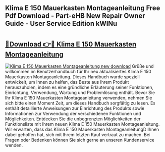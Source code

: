## Klima E 150 Mauerkasten Montageanleitung Free Pdf Download - Part-eHB New Repair Owner Guide - User Service Edition kWINu

# <h2><a href="http://df8b2it.blite.top/?on=Klima+E+150+Mauerkasten+Montageanleitung">🔗Download 👉🔴 Klima E 150 Mauerkasten Montageanleitung</a></h2>

[![Klima E 150 Mauerkasten Montageanleitung new download](https://i.imgur.com/lujVjoI.png)](http://df8b2it.blite.top/?on=Klima+E+150+Mauerkasten+Montageanleitung)
Grüße und willkommen im Benutzerhandbuch für Ihr neu aktualisiertes Klima E 150 Mauerkasten Montageanleitung. Dieses Handbuch wurde speziell entwickelt, um Ihnen zu helfen, das Beste aus Ihrem Produkt herauszuholen, indem es eine gründliche Erläuterung seiner Funktionen, Einrichtung, Verwendung, Wartung und Problemlösung enthält. Bevor Sie Ihr Klima E 150 Mauerkasten Montageanleitung verwenden, nehmen Sie sich bitte einen Moment Zeit, um dieses Handbuch sorgfältig zu lesen. Es enthält detaillierte Anweisungen zur Einrichtung des Produkts sowie Informationen zur Verwendung der verschiedenen Funktionen und Möglichkeiten. Entdecken Sie die unbegrenzten Möglichkeiten der Funktionsliste mit Ihrem neuen Klima E 150 Mauerkasten Montageanleitung. Wir erwarten, dass das Klima E 150 Mauerkasten MontageanleitungD Ihnen dabei geholfen hat, sich mit Ihrem letzten Kauf vertraut zu machen. Bei Fragen oder Bedenken können Sie sich gerne an unseren Kundenservice wenden.
